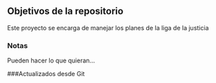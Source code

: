 ## Objetivos de la repositorio

Este proyecto se encarga de manejar los planes de la liga de la justicia


### Notas
Pueden hacer lo que quieran...

###Actualizados desde Git

